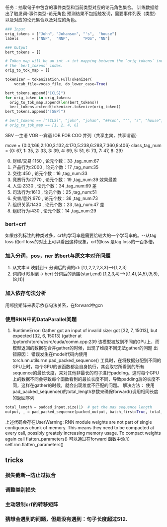 任务：抽取句子中包含的事件类型和当前类型对应的论元角色集合。
    训练数据给出了触发词-事件类型-论元角色
    预测结果不包括触发词，需要事件列表（类型）以及对应的论元集合以及对应的角色。

```python
### Input
orig_tokens = ["John", "Johanson", "'s",  "house"]
labels      = ["NNP",  "NNP",      "POS", "NN"]

### Output
bert_tokens = []

# Token map will be an int -> int mapping between the `orig_tokens` index and
# the `bert_tokens` index.
orig_to_tok_map = []

tokenizer = tokenization.FullTokenizer(
    vocab_file=vocab_file, do_lower_case=True)

bert_tokens.append("[CLS]")
for orig_token in orig_tokens:
  orig_to_tok_map.append(len(bert_tokens))
  bert_tokens.extend(tokenizer.tokenize(orig_token))
bert_tokens.append("[SEP]")

# bert_tokens == ["[CLS]", "john", "johan", "##son", "'", "s", "house", "[SEP]"]
# orig_to_tok_map == [1, 2, 4, 6]
```


SBV  --主语
VOB --宾语
IOB 
FOB
COO 并列（共享主宾，共享谓语）

move = {0:0,1:66,2:100,3:132,4:170,5:238,6:288,7:360,8:406}
class_tag_num = {0: 67, 1: 35, 2: 33, 3: 39, 4: 69, 5: 51, 6: 73, 7: 47, 8: 29}

0. 财经/交易:1150   , 论元个数：33      ,tag_num:67
1. 产品行为:2000    , 论元个数：17      ,tag_num:35
2. 交往:450        , 论元个数：16      ,tag_num:33
3. 竞赛行为:2770    , 论元个数：19      ,tag_num:39   效果最差
4. 人生:2330       , 论元个数：34      ,tag_num:69   差
5. 司法行为:1610    , 论元个数：25      ,tag_num:51
6. 灾害/意外:970    , 论元个数：36      ,tag_num:73
7. 组织关系:1430    , 论元个数：23      ,tag_num:47   差
8. 组织行为:430     , 论元个数：14      ,tag_num:29



### bert+crf
如果序列标注的种类过多，crf的学习率是需要给较大的一个学习率的。--从tag loss 和crf loss的对比上可以看出这种现象，crf的loss 是tag loss的一百多倍。

### 加入分词，pos，ner 的bert与原文本对齐问题
1. 从文本id 映射到-> 分词后的词的id:   [1,1,2,2,2,3,3]-->[1,2,3]                     
2. 词的id 映射到-> bert 分词后的范围(start,end)  [1,2,3,4]-->[(1,4),(4,5),(5,8),(8,11)] 
### 加入依存句法分析
用邻接矩阵来表示依存句法关系，在forward中gcn

### 使用RNN中的DataParallel问题
1. RuntimeError: Gather got an input of invalid size: got [32, 7, 15013], but expected [32, 6, 15013] (gather at /pytorch/torch/csrc/cuda/comm.cpp:239
该模型被放到不同的GPU上，而模型返回的数据在合并gather的时候，出现了维度不同无法gather的问题
出错原因：
错误发生在model代码内使用torch.nn.utils.rnn.pad_packed_sequence() 工具时，在将数据分配到不同的GPU上时，每个GPU的该函数都会自身执行，其会取它所看到的所有sequence的最长长度，来对其他非最长的句子进行padding。这时每个GPU上的数据不同会导致每个函数看到的最长长度不同，导致padding后的长度不同，这样在gather的时候，就会出现维度不匹配的问题。
解决方法：
使用pad_packed_sequence()的total_length参数来确保forward()调用相同长度的返回序列
```python
total_length = padded_input.size(1)  # get the max sequence length
output, _ = pad_packed_sequence(packed_output, batch_first=True, total_length=total_length)
```
上述代码会存在UserWarning: RNN module weights are not part of single contiguous chunk of memory. This means they need to be compacted at every call, possibly greately increasing memory usage. To compact weights again call flatten_parameters()
可以通过在forward 函数中添加 self.rnn.flatten_parameters()


## tricks
### 损失截断--防止过拟合
### 调整类别损失
### 主动限制crf的转移矩阵


### 猜想会遇到的问题，但是没有遇到：句子长度超过512.